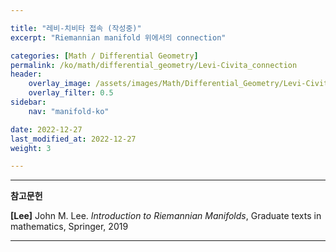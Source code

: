 ```yaml
---

title: "레비-치비타 접속 (작성중)"
excerpt: "Riemannian manifold 위에서의 connection"

categories: [Math / Differential Geometry]
permalink: /ko/math/differential_geometry/Levi-Civita_connection
header:
    overlay_image: /assets/images/Math/Differential_Geometry/Levi-Civita_connection.png
    overlay_filter: 0.5
sidebar: 
    nav: "manifold-ko"

date: 2022-12-27
last_modified_at: 2022-12-27
weight: 3

---
```


---

**참고문헌**

**[Lee]** John M. Lee. *Introduction to Riemannian Manifolds*, Graduate texts in mathematics, Springer, 2019

---